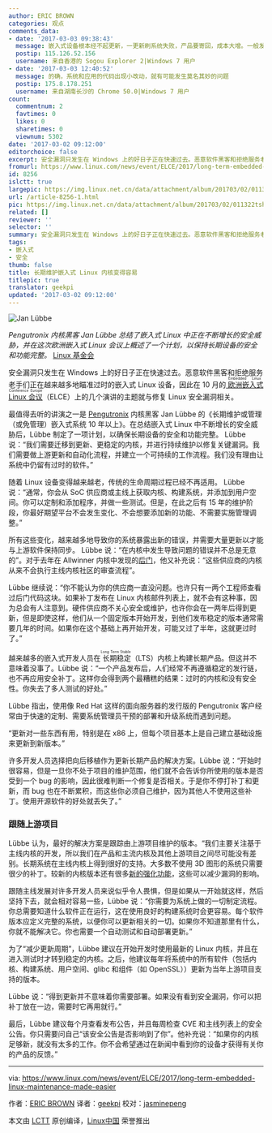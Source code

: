 ```yaml
---
author: ERIC BROWN
categories: 观点
comments_data:
- date: '2017-03-03 09:38:43'
  message: 嵌入式设备根本经不起更新，一更新刷系统失败，产品要寄回，成本大增。一般发货了，就不再提供更新了
  postip: 115.126.52.156
  username: 来自香港的 Sogou Explorer 2|Windows 7 用户
- date: '2017-03-03 12:40:52'
  message: 的确，系统和应用的代码出现小改动，就有可能发生莫名其妙的问题
  postip: 175.8.178.251
  username: 来自湖南长沙的 Chrome 50.0|Windows 7 用户
count:
  commentnum: 2
  favtimes: 0
  likes: 0
  sharetimes: 0
  viewnum: 5302
date: '2017-03-02 09:12:00'
editorchoice: false
excerpt: 安全漏洞只发生在 Windows 上的好日子正在快速过去。恶意软件黑客和拒绝服务老手们正在越来越多地瞄准过时的嵌入式 Linux 设备
fromurl: https://www.linux.com/news/event/ELCE/2017/long-term-embedded-linux-maintenance-made-easier
id: 8256
islctt: true
largepic: https://img.linux.net.cn/data/attachment/album/201703/02/011322tsh9l27fnlezqgzn.png
url: /article-8256-1.html
pic: https://img.linux.net.cn/data/attachment/album/201703/02/011322tsh9l27fnlezqgzn.png.thumb.jpg
related: []
reviewer: ''
selector: ''
summary: 安全漏洞只发生在 Windows 上的好日子正在快速过去。恶意软件黑客和拒绝服务老手们正在越来越多地瞄准过时的嵌入式 Linux 设备
tags:
- 嵌入式
- 安全
thumb: false
title: 长期维护嵌入式 Linux 内核变得容易
titlepic: true
translator: geekpi
updated: '2017-03-02 09:12:00'
---
```


![Jan Lübbe ](/data/attachment/album/201703/02/011322tsh9l27fnlezqgzn.png "Jan Lübbe ")


*Pengutronix 内核黑客 Jan Lübbe 总结了嵌入式 Linux 中正在不断增长的安全威胁，并在这次欧洲嵌入式 Linux 会议上概述了一个计划，以保持长期设备的安全和功能完整。* [Linux 基金会](https://www.linux.com/licenses/category/linux-foundation)


安全漏洞只发生在 Windows 上的好日子正在快速过去。恶意软件黑客和拒绝服务老手们正在越来越多地瞄准过时的嵌入式 Linux 设备，因此在 10 月的[<ruby> 欧洲嵌入式 Linux 会议 <rt>  Embedded Linux Conference Europe </rt></ruby>](http://events.linuxfoundation.org/events/archive/2016/embedded-linux-conference-europe)（ELCE）上的几个演讲的主题就与修复 Linux 安全漏洞相关。


最值得去听的讲演之一是 [Pengutronix](http://www.pengutronix.de/index_en.html) 内核黑客 Jan Lübbe 的《长期维护或管理（或免管理）嵌入式系统 10 年以上》。在总结嵌入式 Linux 中不断增长的安全威胁后，Lübbe 制定了一项计划，以确保长期设备的安全和功能完整。 Lübbe 说：“我们需要迁移到更新、更稳定的内核，并进行持续维护以修复关键漏洞。我们需要做上游更新和自动化流程，并建立一个可持续的工作流程。我们没有理由让系统中仍留有过时的软件。”


随着 Linux 设备变得越来越老，传统的生命周期过程已经不再适用。 Lübbe 说：“通常，你会从 SoC 供应商或主线上获取内核、构建系统，并添加到用户空间。你可以定制和添加程序，并做一些测试。但是，在此之后有 15 年的维护阶段，你最好期望平台不会发生变化、不会想要添加新的功能、不需要实施管理调整。”


所有这些变化，越来越多地导致你的系统暴露出新的错误，并需要大量更新以才能与上游软件保持同步。 Lübbe 说：“在内核中发生导致问题的错误并不总是无意的”。对于去年在 Allwinner 内核中发现的[后门](http://arstechnica.com/security/2016/05/chinese-arm-vendor-left-developer-backdoor-in-kernel-for-android-pi-devices/)，他又补充说：“这些供应商的内核从来不会执行主线内核社区的审查流程”。


Lübbe 继续说：“你不能认为你的供应商一直没问题。也许只有一两个工程师查看过后门代码这块。如果补丁发布在 Linux 内核邮件列表上，就不会有这种事，因为总会有人注意到。硬件供应商不关心安全或维护，也许你会在一两年后得到更新，但是即使这样，他们从一个固定版本开始开发，到他们发布稳定的版本通常需要几年的时间。如果你在这个基础上再开始开发，可能又过了半年，这就更过时了。”


越来越多的嵌入式开发人员在<ruby> 长期稳定 <rt>  Long Term Stable </rt></ruby>（LTS）内核上构建长期产品。但这并不意味着没事了。Lübbe 说：“一个产品发布后，人们经常不再遵循稳定的发行链，也不再应用安全补丁。这样你会得到两个最糟糕的结果：过时的内核和没有安全性。你失去了多人测试的好处。”


Lübbe 指出，使用像 Red Hat 这样的面向服务器的发行版的 Pengutronix 客户经常由于快速的定制、需要系统管理员干预的部署和升级系统而遇到问题。


“更新对一些东西有用，特别是在 x86 上，但每个项目基本上是自己建立基础设施来更新到新版本。”


许多开发人员选择把向后移植作为更新长期产品的解决方案。Lübbe 说：“开始时很容易，但是一旦你不处于项目的维护范围，他们就不会告诉你所使用的版本是否受到一个 bug 的影响，因此很难判断一个修复是否相关。于是你不停打补丁和更新，而 bug 也在不断累积，而这些你必须自己维护，因为其他人不使用这些补丁。使用开源软件的好处就丢失了。”


### 跟随上游项目


Lübbe 认为，最好的解决方案是跟踪由上游项目维护的版本。“我们主要关注基于主线内核的开发，所以我们在产品和主流内核及其他上游项目之间尽可能没有差别。长期系统在主线内核上得到很好的支持。大多数不使用 3D 图形的系统只需要很少的补丁。较新的内核版本还有很多[新的强化功能](https://www.linux.com/news/event/ELCE/2017hardening-kernel-protect-against-attackers)，这些可以减少漏洞的影响。


跟随主线发展对许多开发人员来说似乎令人畏惧，但是如果从一开始就这样，然后坚持下去，就会相对容易一些，Lübbe 说：“你需要为系统上做的一切制定流程。你总需要知道什么软件正在运行，这在使用良好的构建系统时会更容易。每个软件版本应定义完整的系统，以便你可以更新相关的一切。如果你不知道那里有什么，你就不能解决它。你也需要一个自动测试和自动部署更新。”


为了“减少更新周期”，Lübbe 建议在开始开发时使用最新的 Linux 内核，并且在进入测试时才转到稳定的内核。之后，他建议每年将系统中的所有软件（包括内核、构建系统、用户空间、glibc 和组件（如 OpenSSL））更新为当年上游项目支持的版本。


Lübbe 说：“得到更新并不意味着你需要部署。如果没有看到安全漏洞，你可以把补丁放在一边，需要时它再用就行。”


最后，Lübbe 建议每个月查看发布公告，并且每周检查 CVE 和主线列表上的安全公告。你只需要问自己“该安全公告是否影响到了你”。他补充说：“如果你的内核足够新，就没有太多的工作。你不会希望通过在新闻中看到你的设备才获得有关你的产品的反馈。”




---


via: <https://www.linux.com/news/event/ELCE/2017/long-term-embedded-linux-maintenance-made-easier>


作者：[ERIC BROWN](https://www.linux.com/users/ericstephenbrown) 译者：[geekpi](https://github.com/geekpi) 校对：[jasminepeng](https://github.com/jasminepeng)


本文由 [LCTT](https://github.com/LCTT/TranslateProject) 原创编译，[Linux中国](https://linux.cn/) 荣誉推出